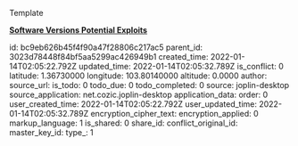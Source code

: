 Template

**<ins>Software Versions
</ins>**
**<ins>Potential Exploits</ins>**

id: bc9eb626b45f4f90a47f28806c217ac5
parent_id: 3023d78448f84bf5aa5299ac426949b1
created_time: 2022-01-14T02:05:22.792Z
updated_time: 2022-01-14T02:05:32.789Z
is_conflict: 0
latitude: 1.36730000
longitude: 103.80140000
altitude: 0.0000
author: 
source_url: 
is_todo: 0
todo_due: 0
todo_completed: 0
source: joplin-desktop
source_application: net.cozic.joplin-desktop
application_data: 
order: 0
user_created_time: 2022-01-14T02:05:22.792Z
user_updated_time: 2022-01-14T02:05:32.789Z
encryption_cipher_text: 
encryption_applied: 0
markup_language: 1
is_shared: 0
share_id: 
conflict_original_id: 
master_key_id: 
type_: 1